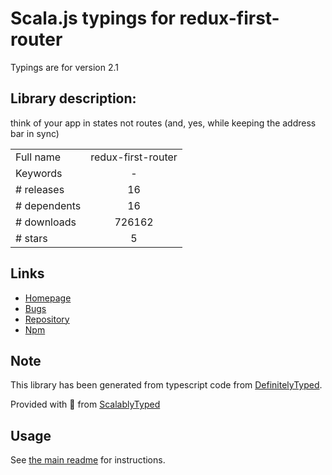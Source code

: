 
# Scala.js typings for redux-first-router

Typings are for version 2.1

## Library description:
think of your app in states not routes (and, yes, while keeping the address bar in sync)

|                    |                 |
| ------------------ | :-------------: |
| Full name          | redux-first-router |
| Keywords           | - |
| # releases         | 16 |
| # dependents       | 16 |
| # downloads        | 726162 |
| # stars            | 5 |

## Links
- [Homepage](https://github.com/faceyspacey/redux-first-router#readme)
- [Bugs](https://github.com/faceyspacey/redux-first-router/issues)
- [Repository](https://github.com/faceyspacey/redux-first-router)
- [Npm](https://www.npmjs.com/package/redux-first-router)
    


## Note
This library has been generated from typescript code from [DefinitelyTyped](https://definitelytyped.org).

Provided with :purple_heart: from [ScalablyTyped](https://github.com/oyvindberg/ScalablyTyped)

## Usage
See [the main readme](../../readme.md) for instructions.


